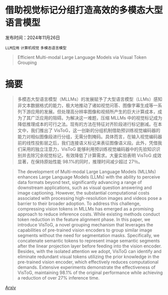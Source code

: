 # 借助视觉标记分组打造高效的多模态大型语言模型

发布时间：2024年11月26日

`LLM应用` `计算机视觉` `多模态语言模型`

> Efficient Multi-modal Large Language Models via Visual Token Grouping

# 摘要

> 多模态大型语言模型（MLLMs）的发展赋予了大型语言模型（LLMs）感知非文本数据格式的能力，极大地推动了诸如视觉问答、图像字幕生成等一系列下游应用的发展。但处理高分辨率图像和视频所产生的巨大计算成本，成为了其广泛应用的阻碍。为解决这一难题，压缩 MLLMs 中的视觉标记成为降低推理成本的可行之法。现有的方法在特征对齐阶段进行标记删减。在本文中，我们推出了 VisToG，这一创新的分组机制借助预训练视觉编码器的能力对相似图像段进行分组，无需分割掩码。具体而言，在输入视觉编码器前的线性投影层之后，我们连接语义标记来表征图像语义段。此外，凭借我们采用的独立注意力，VisToG 能够利用预训练视觉编码器中的先验知识识别并去除冗余视觉标记，有效降低了计算需求。大量实验表明 VisToG 成效显著，在保持原始性能 98.1%的同时，推理时间减少超过 27％。

> The development of Multi-modal Large Language Models (MLLMs) enhances Large Language Models (LLMs) with the ability to perceive data formats beyond text, significantly advancing a range of downstream applications, such as visual question answering and image captioning. However, the substantial computational costs associated with processing high-resolution images and videos pose a barrier to their broader adoption. To address this challenge, compressing vision tokens in MLLMs has emerged as a promising approach to reduce inference costs. While existing methods conduct token reduction in the feature alignment phase. In this paper, we introduce VisToG, a novel grouping mechanism that leverages the capabilities of pre-trained vision encoders to group similar image segments without the need for segmentation masks. Specifically, we concatenate semantic tokens to represent image semantic segments after the linear projection layer before feeding into the vision encoder. Besides, with the isolated attention we adopt, VisToG can identify and eliminate redundant visual tokens utilizing the prior knowledge in the pre-trained vision encoder, which effectively reduces computational demands. Extensive experiments demonstrate the effectiveness of VisToG, maintaining 98.1% of the original performance while achieving a reduction of over 27\% inference time.

[Arxiv](https://arxiv.org/abs/2411.17773)